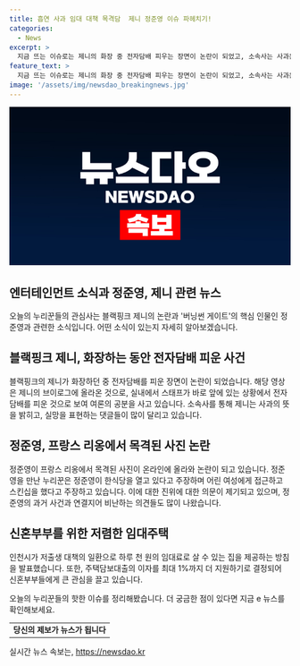 ```yaml
---
title: 흡연 사과 임대 대책 목격담  제니 정준영 이슈 파헤치기!
categories:
  - News
excerpt: >
  지금 뜨는 이슈로는 제니의 화장 중 전자담배 피우는 장면이 논란이 되었고, 소속사는 사과문을 통해 상황을 해명하고 있다. 또한, 버닝썬 게이트의 인물 중 하나인 정준영이 프랑스에서 목격된 사례가 등장했으며, 이에 대한 논란과 비판이 불거지고 있다. 추가로, 인천시의 낮은 임대료로 신혼부부가 살 수 있는 집에 대한 소식도 화제가 되고 있다. 요즘 논란거리와 사회 이슈에 대한 의견과 반응을 확인하고 싶다면 e 뉴스로 확인해보세요.
feature_text: >
  지금 뜨는 이슈로는 제니의 화장 중 전자담배 피우는 장면이 논란이 되었고, 소속사는 사과문을 통해 상황을 해명하고 있다. 또한, 버닝썬 게이트의 인물 중 하나인 정준영이 프랑스에서 목격된 사례가 등장했으며, 이에 대한 논란과 비판이 불거지고 있다. 추가로, 인천시의 낮은 임대료로 신혼부부가 살 수 있는 집에 대한 소식도 화제가 되고 있다. 요즘 논란거리와 사회 이슈에 대한 의견과 반응을 확인하고 싶다면 e 뉴스로 확인해보세요.
image: '/assets/img/newsdao_breakingnews.jpg'
---
```


<p><img src="/assets/img/newsdao_breakingnews.jpg" alt="koreaapp 속보" /></p>

<h2>엔터테인먼트 소식과 정준영, 제니 관련 뉴스</h2>

<p data-ke-size="size16">오늘의 누리꾼들의 관심사는 블랙핑크 제니의 논란과 '버닝썬 게이트'의 핵심 인물인 정준영과 관련한 소식입니다. 어떤 소식이 있는지 자세히 알아보겠습니다.</p>

<h2 data-ke-size="size26">블랙핑크 제니, 화장하는 동안 전자담배 피운 사건</h2>

<p>블랙핑크의 제니가 화장하던 중 전자담배를 피운 장면이 논란이 되었습니다. 해당 영상은 제니의 브이로그에 올라온 것으로, 실내에서 스태프가 바로 앞에 있는 상황에서 전자담배를 피운 것으로 보여 여론의 공분을 사고 있습니다. 소속사를 통해 제니는 사과의 뜻을 밝히고, 실망을 표현하는 댓글들이 많이 달리고 있습니다.</p>

<h2 data-ke-size="size26">정준영, 프랑스 리옹에서 목격된 사진 논란</h2>

<p>정준영이 프랑스 리옹에서 목격된 사진이 온라인에 올라와 논란이 되고 있습니다. 정준영을 만난 누리꾼은 정준영이 한식당을 열고 있다고 주장하며 어린 여성에게 접근하고 스킨십을 했다고 주장하고 있습니다. 이에 대한 진위에 대한 의문이 제기되고 있으며, 정준영의 과거 사건과 연결지어 비난하는 의견들도 많이 나왔습니다.</p>

<h2 data-ke-size="size26">신혼부부를 위한 저렴한 임대주택</h2>

<p>인천시가 저출생 대책의 일환으로 하루 천 원의 임대료로 살 수 있는 집을 제공하는 방침을 발표했습니다. 또한, 주택담보대출의 이자를 최대 1%까지 더 지원하기로 결정되어 신혼부부들에게 큰 관심을 끌고 있습니다.</p>

<p>오늘의 누리꾼들의 핫한 이슈를 정리해봤습니다. 더 궁금한 점이 있다면 지금 e 뉴스를 확인해보세요.</p>

<table>
  <tr>
    <td style="text-align: center; height: 17px;"><b>당신의 제보가 뉴스가 됩니다</b></td>
  </tr>
</table>
실시간 뉴스 속보는, <a href="https://newsdao.kr" rel="dofollow">https://newsdao.kr</a>


